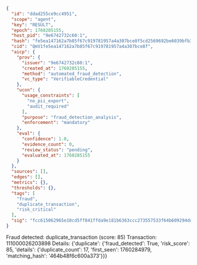 ```json
{
  "id": "ddad255ce9cc4951",
  "scope": "agent",
  "key": "RESULT",
  "epoch": 1760285155,
  "host_pid": "9e6742732c60:1",
  "hash": "fe5ea147162a7b85f67c919781957a4a307bce8f5cd2569692be6039bfb39b8f",
  "cid": "QmV1fe5ea147162a7b85f67c919781957a4a307bce8f",
  "aicp": {
    "prov": {
      "issuer": "9e6742732c60:1",
      "created_at": 1760285155,
      "method": "automated_fraud_detection",
      "vc_type": "VerifiableCredential"
    },
    "ucon": {
      "usage_constraints": [
        "no_pii_export",
        "audit_required"
      ],
      "purpose": "fraud_detection_analysis",
      "enforcement": "mandatory"
    },
    "eval": {
      "confidence": 1.0,
      "evidence_count": 0,
      "review_status": "pending",
      "evaluated_at": 1760285155
    }
  },
  "sources": [],
  "edges": [],
  "metrics": {},
  "thresholds": {},
  "tags": [
    "fraud",
    "duplicate_transaction",
    "risk_critical"
  ],
  "sig": "fcc615062965e10cd5ff841ffda9e181b6363ccc273557533f64b609294dd52e"
}
```

Fraud detected: duplicate_transaction (score: 85)
Transaction: 111000026203898
Details: {'duplicate': {'fraud_detected': True, 'risk_score': 85, 'details': {'duplicate_count': 17, 'first_seen': 1760284979, 'matching_hash': '464b48f6c600a373'}}}